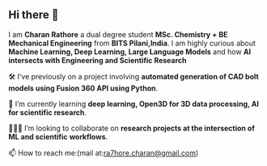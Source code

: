 ## Hi there 👋

<!--
**charanxra7hore/charanxra7hore** is a ✨ _special_ ✨ repository because its `README.md` (this file) appears on your GitHub profile.

Here are some ideas to get you started:

- 🔭 I’m currently working on ...
- 🌱 I’m currently learning ...
- 👯 I’m looking to collaborate on ...
- 🤔 I’m looking for help with ...
- 💬 Ask me about ...
- 📫 How to reach me: ...
- 😄 Pronouns: ...
- ⚡ Fun fact: ...
-->

I am **Charan Rathore** a dual degree student **MSc. Chemistry + BE Mechanical Engineering** from **BITS Pilani,India**.
I am highly curious about **Machine Learning, Deep Learning, Large Language Models** and how **AI intersects with Engineering and Scientific Research**

🛠 I’ve previously on a project involving **automated generation of CAD bolt models using Fusion 360 API using Python**.

🌱 I’m currently learning **deep learning, Open3D for 3D data processing, AI for scientific research**.

🧑‍🤝‍🧑 I’m looking to collaborate on **research projects at the intersection of ML and scientific workflows**.

📫 How to reach me:(mail at:ra7hore.charan@gmail.com)



